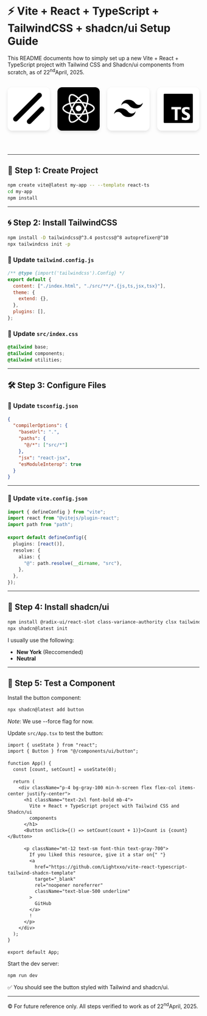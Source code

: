 # ⚡ Vite + React + TypeScript + TailwindCSS + shadcn/ui Setup Guide

This README documents how to simply set up a new Vite + React + TypeScript project with Tailwind CSS and Shadcn/ui components from scratch, as of 22<sup>nd</sup>April, 2025.<br><br>

<div align="center" style="display: flex; justify-content: center; gap: 20px;">
  <span style="background: white; border-radius: 12px; padding: 10px; box-shadow: 0 4px 8px rgba(0,0,0,0.1);">
    <img src="./media/ShadCn.png" width="200" />
  </span>
  <span style="background: black; border-radius: 12px; padding: 10px; box-shadow: 0 4px 8px rgba(0,0,0,0.1);">
    <img src="./media/React.png" width="200" />
  </span>
    <span style="background: white; border-radius: 12px; padding: 10px; box-shadow: 0 4px 8px rgba(0,0,0,0.1);">
    <img src="./media/Tailwind.png" width="200" />
  </span>
  <span style="background: white; border-radius: 12px; padding: 10px; box-shadow: 0 4px 8px rgba(0,0,0,0.1);">
    <img src="./media/TS.png" width="200" />
  </span>
</div>

<br><br>

---

## 🧱 Step 1: Create Project

```bash
npm create vite@latest my-app -- --template react-ts
cd my-app
npm install
```

---

## 🌀 Step 2: Install TailwindCSS

```bash
npm install -D tailwindcss@^3.4 postcss@^8 autoprefixer@^10
npx tailwindcss init -p
```

### 🧾 Update `tailwind.config.js`

```js
/** @type {import('tailwindcss').Config} */
export default {
  content: ["./index.html", "./src/**/*.{js,ts,jsx,tsx}"],
  theme: {
    extend: {},
  },
  plugins: [],
};
```

### 🧵 Update `src/index.css`

```css
@tailwind base;
@tailwind components;
@tailwind utilities;
```

---

## 🛠️ Step 3: Configure Files

### 🔧 Update `tsconfig.json`

```json
{
  "compilerOptions": {
    "baseUrl": ".",
    "paths": {
      "@/*": ["src/*"]
    },
    "jsx": "react-jsx",
    "esModuleInterop": true
  }
}
```

---

### 🔧 Update `vite.config.json`

```ts
import { defineConfig } from "vite";
import react from "@vitejs/plugin-react";
import path from "path";

export default defineConfig({
  plugins: [react()],
  resolve: {
    alias: {
      "@": path.resolve(__dirname, "src"),
    },
  },
});
```

---

## 🧩 Step 4: Install shadcn/ui

```bash
npm install @radix-ui/react-slot class-variance-authority clsx tailwind-variants
npx shadcn@latest init
```

I usually use the following:

- **New York** (Reccomended)
- **Neutral**

---

## 🔘 Step 5: Test a Component

Install the button component:

```bash
npx shadcn@latest add button
```

_Note_: We use --force flag for now.

Update `src/App.tsx` to test the button:

```tsx
import { useState } from "react";
import { Button } from "@/components/ui/button";

function App() {
  const [count, setCount] = useState(0);

  return (
    <div className="p-4 bg-gray-100 min-h-screen flex flex-col items-center justify-center">
      <h1 className="text-2xl font-bold mb-4">
        Vite + React + TypeScript project with Tailwind CSS and Shadcn/ui
        components
      </h1>
      <Button onClick={() => setCount(count + 1)}>Count is {count}</Button>

      <p className="mt-12 text-sm font-thin text-gray-700">
        If you liked this resource, give it a star on{" "}
        <a
          href="https://github.com/Lightxxo/vite-react-typescript-tailwind-shadcn-template"
          target="_blank"
          rel="noopener noreferrer"
          className="text-blue-500 underline"
        >
          GitHub
        </a>
        !
      </p>
    </div>
  );
}

export default App;
```

Start the dev server:

```bash
npm run dev
```

✅ You should see the button styled with Tailwind and shadcn/ui.

---

©️ For future reference only. All steps verified to work as of 22<sup>nd</sup>April, 2025.
